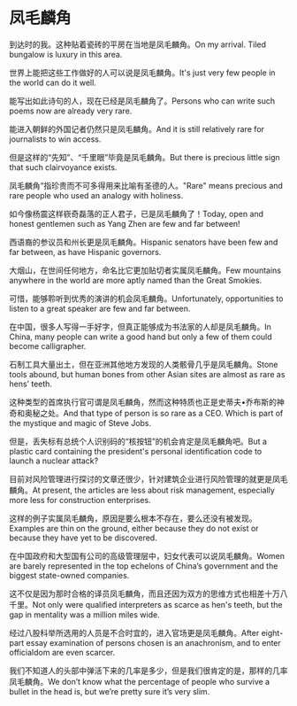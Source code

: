 # 凤毛麟角

<p><span class="chinese">到达时的我。这种贴着瓷砖的平房在当地是凤毛麟角。</span><span class="english">On my arrival. Tiled bungalow is luxury in this area.</span></p>

<p><span class="chinese">世界上能把这些工作做好的人可以说是凤毛麟角。</span><span class="english">It's just very few people in the world can do it well.</span></p>

<p><span class="chinese">能写出如此诗句的人，现在已经是凤毛麟角了。</span><span class="english">Persons who can write such poems now are already very rare.</span></p>

<p><span class="chinese">能进入朝鲜的外国记者仍然只是凤毛麟角。</span><span class="english">And it is still relatively rare for journalists to win access.</span></p>

<p><span class="chinese">但是这样的“先知”、“千里眼”毕竟是凤毛麟角。</span><span class="english">But there is precious little sign that such clairvoyance exists.</span></p>

<p><span class="chinese">凤毛麟角“指珍贵而不可多得用来比喻有圣德的人。</span><span class="english">"Rare" means precious and rare people who used an analogy with holiness.</span></p>

<p><span class="chinese">如今像杨震这样嵚奇磊落的正人君子，已是凤毛麟角了！</span><span class="english">Today, open and honest gentlemen such as Yang Zhen are few and far between!</span></p>

<p><span class="chinese">西语裔的参议员和州长更是凤毛麟角。</span><span class="english">Hispanic senators have been few and far between, as have Hispanic governors.</span></p>

<p><span class="chinese">大烟山，在世间任何地方，命名比它更加贴切者实属凤毛麟角。</span><span class="english">Few mountains anywhere in the world are more aptly named than the Great Smokies.</span></p>

<p><span class="chinese">可惜，能够聆听到优秀的演讲的机会凤毛麟角。</span><span class="english">Unfortunately, opportunities to listen to a great speaker are few and far between.</span></p>

<p><span class="chinese">在中国，很多人写得一手好字，但真正能够成为书法家的人却是凤毛麟角。</span><span class="english">In China, many people can write a good hand but only a few of them could become calligrapher.</span></p>

<p><span class="chinese">石制工具大量出土，但在亚洲其他地方发现的人类骸骨几乎是凤毛麟角。</span><span class="english">Stone tools abound, but human bones from other Asian sites are almost as rare as hens’ teeth.</span></p>

<p><span class="chinese">这种类型的首席执行官可谓是凤毛麟角，然而这种特质也正是史蒂夫•乔布斯的神奇和奥秘之处。</span><span class="english">And that type of person is so rare as a CEO. Which is part of the mystique and magic of Steve Jobs.</span></p>

<p><span class="chinese">但是，丢失标有总统个人识别码的“核按钮”的机会肯定是凤毛麟角吧。</span><span class="english">But a plastic card containing the president's personal identification code to launch a nuclear attack?</span></p>

<p><span class="chinese">目前对风险管理进行探讨的文章还很少，针对建筑企业进行风险管理的就更是凤毛麟角。</span><span class="english">At present, the articles are less about risk management, especially more less for construction enterprises.</span></p>

<p><span class="chinese">这样的例子实属凤毛麟角，原因是要么根本不存在，要么还没有被发现。</span><span class="english">Examples are thin on the ground, either because they do not exist or because they have yet to be discovered.</span></p>

<p><span class="chinese">在中国政府和大型国有公司的高级管理层中，妇女代表可以说凤毛麟角。</span><span class="english">Women are barely represented in the top echelons of China’s government and the biggest state-owned companies.</span></p>

<p><span class="chinese">这不仅是因为那时合格的译员凤毛麟角，而且还因为双方的思维方式也相差十万八千里。</span><span class="english">Not only were qualified interpreters as scarce as hen's teeth, but the gap in mentality was a million miles wide.</span></p>

<p><span class="chinese">经过八股科举所选用的人员是不合时宜的，进入官场更是凤毛麟角。</span><span class="english">After eight-part essay examination of persons chosen is an anachronism, and to enter officialdom are even scarcer.</span></p>

<p><span class="chinese">我们不知道人的头部中弹活下来的几率是多少，但是我们很肯定的是，那样的几率凤毛麟角。</span><span class="english">We don’t know what the percentage of people who survive a bullet in the head is, but we’re pretty sure it’s very slim.</span></p>

